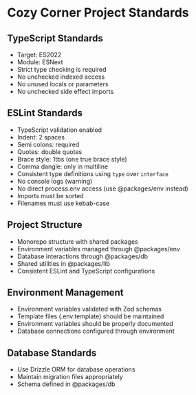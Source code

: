 # Cozy Corner Project Standards

## TypeScript Standards

- Target: ES2022
- Module: ESNext
- Strict type checking is required
- No unchecked indexed access
- No unused locals or parameters
- No unchecked side effect imports

## ESLint Standards

- TypeScript validation enabled
- Indent: 2 spaces
- Semi colons: required
- Quotes: double quotes
- Brace style: 1tbs (one true brace style)
- Comma dangle: only in multiline
- Consistent type definitions using `type` over `interface`
- No console logs (warning)
- No direct process.env access (use @packages/env instead)
- Imports must be sorted
- Filenames must use kebab-case

## Project Structure

- Monorepo structure with shared packages
- Environment variables managed through @packages/env
- Database interactions through @packages/db
- Shared utilities in @packages/lib
- Consistent ESLint and TypeScript configurations

## Environment Management

- Environment variables validated with Zod schemas
- Template files (.env.template) should be maintained
- Environment variables should be properly documented
- Database connections configured through environment

## Database Standards

- Use Drizzle ORM for database operations
- Maintain migration files appropriately
- Schema defined in @packages/db
